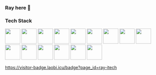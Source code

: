 ### Ray here 👋

### Tech Stack

<code><a target="_blank"><img height="50" src="https://www.vectorlogo.zone/logos/amazon_aws/amazon_aws-ar21.svg"></a></code>
<code><a target="_blank"><img height="50" src="https://www.vectorlogo.zone/logos/vuejs/vuejs-ar21.svg"></a></code>
<code><a target="_blank"><img height="50" src="https://www.vectorlogo.zone/logos/nuxtjs/nuxtjs-ar21.svg"></a></code>
<code><a target="_blank"><img height="50" src="https://www.vectorlogo.zone/logos/php/php-ar21.svg"></a></code>
<code><a target="_blank"><img height="50" src="https://www.vectorlogo.zone/logos/symfony/symfony-ar21.svg"></a></code>
<code><a target="_blank"><img height="50" src="https://www.vectorlogo.zone/logos/docker/docker-official.svg"></a></code>
<code><a target="_blank"><img height="50" src="https://www.vectorlogo.zone/logos/amazon_ecs/amazon_ecs-ar21.svg"></a></code>
<code><a target="_blank"><img height="50" src="https://www.vectorlogo.zone/logos/jenkins/jenkins-ar21.svg"></a></code>
<code><a target="_blank"><img height="50" src="https://www.vectorlogo.zone/logos/nodejs/nodejs-ar21.svg"></a></code>
<code><a target="_blank"><img height="50" src="https://www.vectorlogo.zone/logos/reactjs/reactjs-ar21.svg"></a></code>
<code><a target="_blank"><img height="50" src="https://www.vectorlogo.zone/logos/amazon_awslambda/amazon_awslambda-ar21.svg"></a></code>
<code><a target="_blank"><img height="50" src="https://www.vectorlogo.zone/logos/openapis/openapis-ar21.svg"></a></code>
<code><a target="_blank"><img height="50" src="https://www.vectorlogo.zone/logos/fastly/fastly-ar21.svg"></a></code>
<code><a target="_blank"><img height="50" src="https://www.vectorlogo.zone/logos/java/java-ar21.svg"></a></code>
<code><a target="_blank"><img height="50" src="https://www.vectorlogo.zone/logos/typescriptlang/typescriptlang-ar21.svg"></a></code>

https://visitor-badge.laobi.icu/badge?page_id=ray-itech

